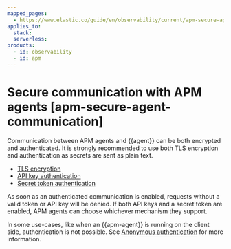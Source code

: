```yaml
---
mapped_pages:
  - https://www.elastic.co/guide/en/observability/current/apm-secure-agent-communication.html
applies_to:
  stack:
  serverless:
products:
  - id: observability
  - id: apm
---
```


# Secure communication with APM agents [apm-secure-agent-communication]

Communication between APM agents and {{agent}} can be both encrypted and authenticated. It is strongly recommended to use both TLS encryption and authentication as secrets are sent as plain text.

* [TLS encryption](/solutions/observability/apm/apm-agent-tls-communication.md)
* [API key authentication](/solutions/observability/apm/api-keys.md)
* [Secret token authentication](/solutions/observability/apm/secret-token.md)

As soon as an authenticated communication is enabled, requests without a valid token or API key will be denied. If both API keys and a secret token are enabled, APM agents can choose whichever mechanism they support.

In some use-cases, like when an {{apm-agent}} is running on the client side, authentication is not possible. See [Anonymous authentication](/solutions/observability/apm/anonymous-authentication.md) for more information.

